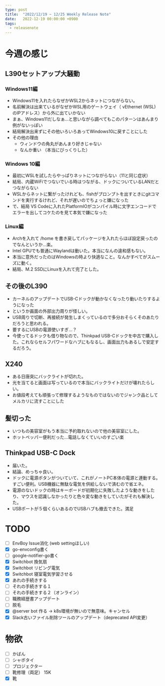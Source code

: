 ```yaml
---
type: post
title:  "2022/12/19 ~ 12/25 Weekly Release Note"
date:   2022-12-19 00:00:00 +0900
tags:
  - releasenote
---
```

# 今週の感じ

## L390セットアップ大騒動

### Windows11編

* Windows11を入れたらなぜかWSL2からネットにつながらない。
* 名前解決は出来ているがなぜかWSL用のゲートウェイ（ vEthernet (WSL) のIPアドレス）から外に出ていかない
* まぁ、Windows11だしなぁ…と思いながら調べてもこのパターンはあんまり例がないっぽい
* 結局解決出来ずにその他いろいろあってWindows10に戻すことにした
* その他の理由
  - ウィンドウの角丸があんまり好きじゃない
  - なんか重い （本当にびっくりした）

### Windows 10編

* 最初にWSLを試したらやっぱりネットにつながらない（11と同じ症状）
* 結局、内蔵WiFiでつないでいる時はつながる、ドックについているLANだとつながらない
* WSLからネットに繋がったけれども、fishがプロンプトを出すときにgitコマンドを実行するけれど、それが遅いのでちょっと嫌になった
* で、結局 VS Codeに入れたPlatformIOがコンパイル時に文字エンコードでエラーを出してコケたのを見て本気で嫌になった

### Linux編

* Archを入れて /home を書き戻してパッケージを入れたらほぼ設定戻ったのでなんというか…楽。
* Intel GPUでも普通にWaylandは動いた。本当になんの違和感もない。
* 本当に意外だったのはWindowsの時より快適なこと。なんかすべてがスムーズに動く。
* 結局、M.2 SSDにLinuxを入れて完了とした。

## その後のL390

* カーネルのアップデートでUSB-Cドックが動かなくなったり動いたりするようになった
* というか画面の外部出力周りが怪しい。
* USB周りで切断、再接続が発生しまくっているので多分おそらくそのあたりだろうと思われる。
* 要するにUSBの電源使いすぎ…？
* 今使ってるドックも借り物なので、Thinkpad USB-Cドックを中古で購入した。これならセルフパワードなハブにもなるし、画面出力もあるしで安定するだろう。

## X240

* ある日唐突にバックライトが切れた。
* 光を当てると画面は写っているので本当にバックライトだけが壊れたらしい。
* お値段考えても頑張って修理するようなものではないのでジャンク品としてメルカリに流すことにした

## 髪切った

* いつもの美容室がもう本当に予約取れないので他の美容室にした。
* ホットペッパー便利だった…電話しなくていいのすごい楽

## Thinkpad USB-C Dock

* 届いた。
* 結論、めっちゃ良い。
* ドックに電源ボタンがついていて、これがノートPC本体の電源と連動する。すごい便利。USB機器に無駄な電気を供給しないで済むので省エネ。
* 電源のないドックの時はキーボードが初期化に失敗したような動きをしたり、マウスを認識しなかったりと色々変な動きをしていたがそれも解決した。
* USBポートが５個くらいあるのでUSBハブも撤去できた。満足


# TODO 

- [ ] EnvBoy Issue消化 (web settingほしい)
- [x] go-envconfig書く
- [ ] google-notifier-go書く
- [x] Switchbot 換気扇
- [x] Switchbot リビング電気
- [x] Switchbot 寝室電気学習させる
- [x] あれの手続きする
- [ ] それの手続きする１
- [ ] それの手続きする２（オンライン）
- [ ] 職務経歴書アップデート
- [ ] 脱毛
- [x] @server bot 作る -> k8s環境が無いので無意味。キャンセル
- [x] Slack古いファイル削除ツールのアップデート（deprecated API変更）

# 物欲

- [ ] かばん
- [ ] シャボタイ
- [ ] プロジェクター
- [ ] 靴修理（両足） 15K
- [x] 靴
